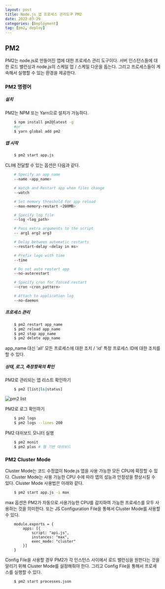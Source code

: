 ```yaml
---
layout: post
title: Node.js 앱 프로세스 관리도구 PM2
date: 2022-03-29
categories: [Deployment]
tag: [pm2, deploy]
---
```


## PM2

PM2는 node.js로 만들어진 앱에 대한 프로세스 관리 도구이다. 서버 인스턴스들에 대한 로드 밸런싱과 node.js의 스케일 업 / 스케일 다운을 돕는다. 그리고 프로세스들이 계속해서 실행할 수 있는 환경을 제공한다. 

### PM2 명령어

##### 설치

PM2는 NPM 또는 Yarn으로 설치가 가능하다.

```bash
    $ npm install pm2@latest -g
    #or
    $ yarn global add pm2
```

##### 앱 시작

```bash
    $ pm2 start app.js
```

CLI에 전달할 수 있는 옵션은 다음과 같다.

```bash
    # Specify an app name
    --name <app_name>

    # Watch and Restart app when files change
    --watch

    # Set memory threshold for app reload
    --max-memory-restart <200MB>

    # Specify log file
    --log <log_path>

    # Pass extra arguments to the script
    -- arg1 arg2 arg3

    # Delay between automatic restarts
    --restart-delay <delay in ms>

    # Prefix logs with time
    --time

    # Do not auto restart app
    --no-autorestart

    # Specify cron for forced restart
    --cron <cron_pattern>

    # Attach to application log
    --no-daemon
```

##### 프로세스 관리

```bash
    $ pm2 restart app_name
    $ pm2 reload app_name
    $ pm2 stop app_name
    $ pm2 delete app_name
```

app_name 대신 'all' 모든 프로세스에 대한 조치 / 'id' 특정 프로세스 ID에 대한 조치를 할 수 있다.

##### 상태, 로그, 측정항목의 확인

PM2로 관리되는 앱 리스트 확인하기

```bash
    $ pm2 [list|ls|status]
```

![pm2 list](../../assets/img/PM2_list.PNG)


PM2로 로그 확인하기

```bash
    $ pm2 logs
    $ pm2 logs --lines 200
```

PM2 대쉬보드 모니터 실행

```bash
    $ pm2 monit
    $ pm2 plus # 웹 기반 대쉬보드
```

### PM2 Cluster Mode

Cluster Mode는 코드 수정없이 Node.js 앱을 사용 가능한 모든 CPU에 확장할 수 있다. Cluster Mode는 사용 가능한 CPU 수에 따라 앱의 성능과 안정성을 향상시킬 수 있다. Cluster Mode 사용법은 아래와 같다.

```bash
    $ pm2 start app.js -i max
```

max 옵션은 PM2가 자동으로 사용가능한 CPU를 감지하여 가능한 프로세스를 모두 사용하는 것을 의미한다.
또는 JS Configuration File을 통해서 Cluster Mode를 사용할 수 있다. 

```
    module.exports = {
        apps: [{
            script: "api.js",
            instances: "max",
            exec_mode: "cluster"
        }]
    }   
```

Config File을 사용할 경우 PM2가 각 인스턴스 사이에서 로드 밸런싱을 원한다는 것을 알리기 위해 Cluster Mode를 설정해줘야 한다.
그리고 Config File을 통해서 프로세스를 실행할 수 있다.

```bash
    $ pm2 start processes.json
```